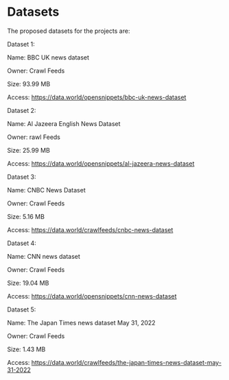 # Datasets 

The proposed datasets for the projects are:

Dataset 1:

Name: BBC UK news dataset 

Owner: Crawl Feeds 

Size: 93.99 MB 

Access: https://data.world/opensnippets/bbc-uk-news-dataset 


Dataset 2:

Name: Al Jazeera English News Dataset

Owner: rawl Feeds

Size: 25.99 MB 

Access: https://data.world/opensnippets/al-jazeera-news-dataset 


Dataset 3:

Name: CNBC News Dataset 

Owner: Crawl Feeds 

Size: 5.16 MB

Access: https://data.world/crawlfeeds/cnbc-news-dataset 


Dataset 4:

Name: CNN news dataset

Owner: Crawl Feeds

Size: 19.04 MB

Access: https://data.world/opensnippets/cnn-news-dataset 


Dataset 5:

Name: The Japan Times news dataset May 31, 2022

Owner: Crawl Feeds

Size: 1.43 MB

Access: https://data.world/crawlfeeds/the-japan-times-news-dataset-may-31-2022 


